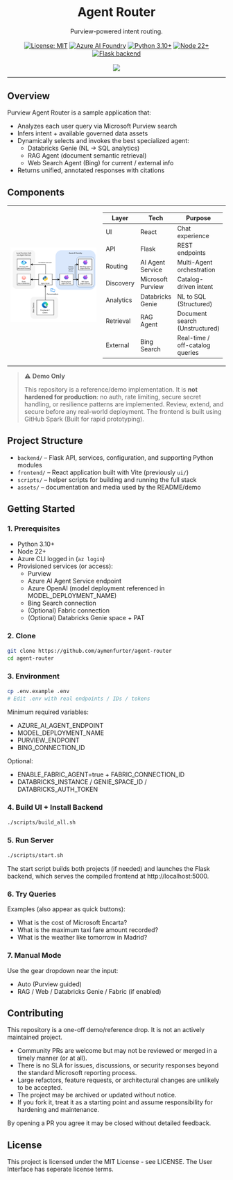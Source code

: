 
<p align="center">
  <h1 align="center">Agent Router</h1>
</p>
<p align="center">Purview-powered intent routing.</p>
<p align="center">
  <!-- Replace LICENSE badge if different -->
  <a href="LICENSE"><img alt="License: MIT" src="https://img.shields.io/badge/License-MIT-green.svg" style="height:27px;vertical-align:middle;"/></a>
  <!-- Azure AI Foundry feature flag badge -->
  <a href="#"><img alt="Azure AI Foundry" src="https://img.shields.io/badge/Azure-AI%20Foundry-0078D4?logo=microsoftazure&logoColor=white" style="height:27px;vertical-align:middle;"/></a>
  <a href="#"><img alt="Python 3.10+" src="https://img.shields.io/badge/Python-3.10%2B-3776AB?logo=python&logoColor=white" style="height:27px;vertical-align:middle;"/></a>
  <a href="#"><img alt="Node 22+" src="https://img.shields.io/badge/Node-18%2B-339933?logo=node.js&logoColor=white" style="height:27px;vertical-align:middle;"/></a>
  <a href="#"><img alt="Flask backend" src="https://img.shields.io/badge/Flask-backend-000000?logo=flask&logoColor=white" style="height:27px;vertical-align:middle;"/></a>
</p>
 
<p align="center"><img  align="center" src="assets/demo.gif" width="850">
</p>


---

## Overview

Purview Agent Router is a sample application that:
- Analyzes each user query via Microsoft Purview search
- Infers intent + available governed data assets
- Dynamically selects and invokes the best specialized agent:
  - Databricks Genie (NL → SQL analytics)
  - RAG Agent (document semantic retrieval)
  - Web Search Agent (Bing) for current / external info
- Returns unified, annotated responses with citations

## Components



<table>
<tr>
<td width="600">
<img src="assets/architecture.png" alt="Architecture Diagram" width="500"/>
</td>
<td>

| Layer | Tech | Purpose |
|-------|------|---------|
| UI | React | Chat experience |
| API | Flask | REST endpoints |
| Routing | AI Agent Service | Multi-Agent orchestration |
| Discovery | Microsoft Purview | Catalog-driven intent |
| Analytics | Databricks Genie | NL to SQL (Structured) |
| Retrieval | RAG Agent | Document search (Unstructured) |
| External | Bing Search | Real-time / off-catalog queries |
</td>
</tr>
</table>

> ⚠️ **Demo Only**
> 
> This repository is a reference/demo implementation. It is **not hardened for production**: no auth, rate limiting, secure secret handling, or resilience patterns are implemented. Review, extend, and secure before any real-world deployment. The frontend is built using GitHub Spark (Built for rapid prototyping).

## Project Structure

- `backend/` – Flask API, services, configuration, and supporting Python modules
- `frontend/` – React application built with Vite (previously `ui/`)
- `scripts/` – helper scripts for building and running the full stack
- `assets/` – documentation and media used by the README/demo

## Getting Started

### 1. Prerequisites

- Python 3.10+
- Node 22+
- Azure CLI logged in (`az login`)
- Provisioned services (or access):
  - Purview
  - Azure AI Agent Service endpoint
  - Azure OpenAI (model deployment referenced in MODEL_DEPLOYMENT_NAME)
  - Bing Search connection
  - (Optional) Fabric connection
  - (Optional) Databricks Genie space + PAT

### 2. Clone

```bash
git clone https://github.com/aymenfurter/agent-router
cd agent-router
```

### 3. Environment

```bash
cp .env.example .env
# Edit .env with real endpoints / IDs / tokens
```

Minimum required variables:
- AZURE_AI_AGENT_ENDPOINT
- MODEL_DEPLOYMENT_NAME
- PURVIEW_ENDPOINT
- BING_CONNECTION_ID

Optional:
- ENABLE_FABRIC_AGENT=true + FABRIC_CONNECTION_ID
- DATABRICKS_INSTANCE / GENIE_SPACE_ID / DATABRICKS_AUTH_TOKEN

### 4. Build UI + Install Backend

```bash
./scripts/build_all.sh
```

### 5. Run Server

```bash
./scripts/start.sh
```

The start script builds both projects (if needed) and launches the Flask backend, which serves the compiled frontend at http://localhost:5000.

### 6. Try Queries

Examples (also appear as quick buttons):
- What is the cost of Microsoft Encarta?
- What is the maximum taxi fare amount recorded?
- What is the weather like tomorrow in Madrid?

### 7. Manual Mode

Use the gear dropdown near the input:
- Auto (Purview guided)
- RAG / Web / Databricks Genie / Fabric (if enabled)

## Contributing

This repository is a one-off demo/reference drop. It is not an actively maintained project.
- Community PRs are welcome but may not be reviewed or merged in a timely manner (or at all).
- There is no SLA for issues, discussions, or security responses beyond the standard Microsoft reporting process.
- Large refactors, feature requests, or architectural changes are unlikely to be accepted.
- The project may be archived or updated without notice.
- If you fork it, treat it as a starting point and assume responsibility for hardening and maintenance.

By opening a PR you agree it may be closed without detailed feedback.

## License

This project is licensed under the MIT License - see LICENSE. The User Interface has seperate license terms. 
